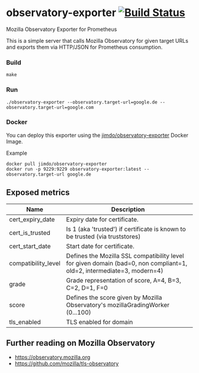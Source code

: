 # observatory-exporter [![Build Status](https://travis-ci.com/Jimdo/observatory-exporter.svg?token=1djnvUyMgtcVefCz54T4&branch=master)](https://travis-ci.com/Jimdo/observatory-exporter)
Mozilla Observatory Exporter for Prometheus

This is a simple server that calls Mozilla Observatory for given target URLs and exports them via HTTP/JSON for
Prometheus consumption.

### Build
```
make
```

### Run
```
./observatory-exporter --observatory.target-url=google.de --observatory.target-url=google.com
```

### Docker
You can deploy this exporter using the [jimdo/observatory-exporter](https://hub.docker.com/r/jimdo/observatory-exporter/) Docker Image.

Example
```
docker pull jimdo/observatory-exporter
docker run -p 9229:9229 observatory-exporter:latest --observatory.target-url google.de
```

## Exposed metrics
Name | Description
-----|-----
cert_expiry_date | Expiry date for certificate.
cert_is_trusted | Is 1 (aka 'trusted') if certificate is known to be trusted (via truststores)
cert_start_date | Start date for certificate.
compatibility_level | Defines the Mozilla SSL compatibility level for given domain (bad=0, non compliant=1, old=2, intermediate=3, modern=4)
grade | Grade representation of score, A=4, B=3, C=2, D=1, F=0
score | Defines the score given by Mozilla Observatory's mozillaGradingWorker (0...100)
tls_enabled | TLS enabled for domain

## Further reading on Mozilla Observatory
* https://observatory.mozilla.org
* https://github.com/mozilla/tls-observatory


